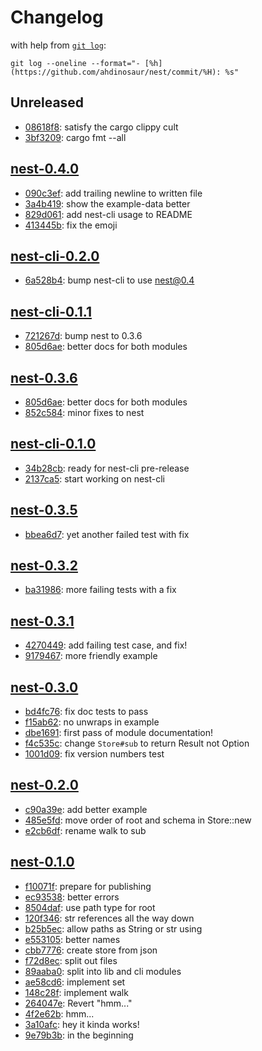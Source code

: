 # Changelog

with help from [`git log`](https://www.git-scm.com/docs/git-log):

```shell
git log --oneline --format="- [%h](https://github.com/ahdinosaur/nest/commit/%H): %s"
```

## Unreleased

- [08618f8](https://github.com/ahdinosaur/nest/commit/08618f86f705e22e03829af7c9ddb02afc003bc6): satisfy the cargo clippy cult
- [3bf3209](https://github.com/ahdinosaur/nest/commit/3bf3209a65456946e79717371801fc6b7755162d): cargo fmt --all

## [nest-0.4.0](https://github.com/ahdinosaur/nest/tree/nest-0.4.0)

- [090c3ef](https://github.com/ahdinosaur/nest/commit/090c3ef34f941005d8f1948f81ed7781b90a5660): add trailing newline to written file
- [3a4b419](https://github.com/ahdinosaur/nest/commit/3a4b4196fac1b902d1349f795cbb579eef71e629): show the example-data better
- [829d061](https://github.com/ahdinosaur/nest/commit/829d0615debc28b94aa00508baf4e6e2dbcd3d0a): add nest-cli usage to README
- [413445b](https://github.com/ahdinosaur/nest/commit/413445bce15fdd49085bf0312ec47aaf01f7234b): fix the emoji

## [nest-cli-0.2.0](https://github.com/ahdinosaur/nest/tree/nest-cli-0.2.0)

- [6a528b4](https://github.com/ahdinosaur/nest/commit/6a528b467e31c93758847fb44485b0b6f94b6989): bump nest-cli to use nest@0.4

## [nest-cli-0.1.1](https://github.com/ahdinosaur/nest/tree/nest-cli-0.1.1)

- [721267d](https://github.com/ahdinosaur/nest/commit/721267ddaa0049c54365586593abbccb958bde70): bump nest to 0.3.6
- [805d6ae](https://github.com/ahdinosaur/nest/commit/805d6ae489aa25c5a227b3a5722a5a3bc0ca1be3): better docs for both modules

## [nest-0.3.6](https://github.com/ahdinosaur/nest/tree/nest-0.3.6)

- [805d6ae](https://github.com/ahdinosaur/nest/commit/805d6ae489aa25c5a227b3a5722a5a3bc0ca1be3): better docs for both modules
- [852c584](https://github.com/ahdinosaur/nest/commit/852c5846aeb619ef249bfc4fd3d7eb3f6ee37242): minor fixes to nest

## [nest-cli-0.1.0](https://github.com/ahdinosaur/nest/tree/nest-cli-0.1.0)

- [34b28cb](https://github.com/ahdinosaur/nest/commit/34b28cb42d4df79f92fdf4f7725cf9c09a6477ea): ready for nest-cli pre-release
- [2137ca5](https://github.com/ahdinosaur/nest/commit/2137ca55ce5a431e58808101158efb09603828ca): start working on nest-cli

## [nest-0.3.5](https://github.com/ahdinosaur/nest/tree/nest-0.3.5)

- [bbea6d7](https://github.com/ahdinosaur/nest/commit/bbea6d7dd51c317664c78df31234fb8b529db0f5): yet another failed test with fix

## [nest-0.3.2](https://github.com/ahdinosaur/nest/tree/nest-0.3.2)

- [ba31986](https://github.com/ahdinosaur/nest/commit/ba319863343c5fa32abf94d034f0c8dbfd223776): more failing tests with a fix

## [nest-0.3.1](https://github.com/ahdinosaur/nest/tree/nest-0.3.1)

- [4270449](https://github.com/ahdinosaur/nest/commit/4270449c6c2ad64e8875051496ec8a992d4ae335): add failing test case, and fix!
- [9179467](https://github.com/ahdinosaur/nest/commit/91794675f63868697365558b51b5c276ce7974fc): more friendly example

## [nest-0.3.0](https://github.com/ahdinosaur/nest/tree/nest-0.3.0)

- [bd4fc76](https://github.com/ahdinosaur/nest/commit/bd4fc768f4d4d903dc84c95b946326a15288f094): fix doc tests to pass
- [f15ab62](https://github.com/ahdinosaur/nest/commit/f15ab62f25719de5b048341235c923c5207c324d): no unwraps in example
- [dbe1691](https://github.com/ahdinosaur/nest/commit/dbe169174f55358d63d9792193db4833240d135c): first pass of module documentation!
- [f4c535c](https://github.com/ahdinosaur/nest/commit/f4c535c1c74bd5c31475580f734eb605748a13c3): change `Store#sub` to return Result not Option
- [1001d09](https://github.com/ahdinosaur/nest/commit/1001d098915914aa9416895a8c7b29e4cf6a1406): fix version numbers test

## [nest-0.2.0](https://github.com/ahdinosaur/nest/tree/nest-0.2.0)

- [c90a39e](https://github.com/ahdinosaur/nest/commit/c90a39e6c0448c3c1fe1a3535bea12e47b30dd35): add better example
- [485e5fd](https://github.com/ahdinosaur/nest/commit/485e5fd93502733dda8a47d2a926049d2d4eab94): move order of root and schema in Store::new
- [e2cb6df](https://github.com/ahdinosaur/nest/commit/e2cb6df096ac301b1d86d01fd44477508760a99f): rename walk to sub

## [nest-0.1.0](https://github.com/ahdinosaur/nest/tree/nest-0.1.0)

- [f10071f](https://github.com/ahdinosaur/nest/commit/f10071f8f2f9c8b0576a5a37c1eb983834cfcdc5): prepare for publishing
- [ec93538](https://github.com/ahdinosaur/nest/commit/ec9353863f69653617cf3c9631f04bdaca2ffcb4): better errors
- [8504daf](https://github.com/ahdinosaur/nest/commit/8504dafe30f9dac5ffe9cbd7275dad1a9a191d08): use path type for root
- [120f346](https://github.com/ahdinosaur/nest/commit/120f346296442a29778bd58a204d58aab5877169): str references all the way down
- [b25b5ec](https://github.com/ahdinosaur/nest/commit/b25b5ec5ae6053dfa9d9bc6c646a65d9d6b2df98): allow paths as String or str using
- [e553105](https://github.com/ahdinosaur/nest/commit/e55310588647cbf2e1c6e6e0927cad5f819ecd4f): better names
- [cbb7776](https://github.com/ahdinosaur/nest/commit/cbb7776cf615c7fa5800ff82c82ab7295758575e): create store from json
- [f72d8ec](https://github.com/ahdinosaur/nest/commit/f72d8ecf076e0187117de45612a4bd97ae133490): split out files
- [89aaba0](https://github.com/ahdinosaur/nest/commit/89aaba07c318d4182e4b3e9c0da6caea876e9818): split into lib and cli modules
- [ae58cd6](https://github.com/ahdinosaur/nest/commit/ae58cd65acf576f13c63d312fdcd411b650e14ee): implement set
- [148c28f](https://github.com/ahdinosaur/nest/commit/148c28f65556f8a5cb403ab462f976b9fb99c4d8): implement walk
- [264047e](https://github.com/ahdinosaur/nest/commit/264047e7707b9dd5e3586976509a2aee063573ef): Revert "hmm..."
- [4f2e62b](https://github.com/ahdinosaur/nest/commit/4f2e62ba1b57dc91e1fd0cba099dc72987258207): hmm...
- [3a10afc](https://github.com/ahdinosaur/nest/commit/3a10afc0c7ca327bfc2f80e12e8955ccdd4a68b5): hey it kinda works!
- [9e79b3b](https://github.com/ahdinosaur/nest/commit/9e79b3b45ef9cdb7956352635ebbf00df597cd87): in the beginning
